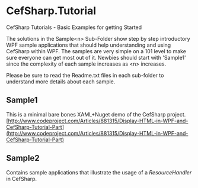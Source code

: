 # CefSharp.Tutorial
CefSharp Tutorials - Basic Examples for getting Started

The solutions in the Sample&lt;n> Sub-Folder show step by step introductory WPF sample applications that should help understanding and using CefSharp within WPF. The samples are very simple on a 101 level to make sure everyone can get most out of it. Newbies should start with 'Sample1' since the complexity of each sample increases as &lt;n> increases.

Please be sure to read the Readme.txt files in each sub-folder to understand more details about each sample.

## Sample1

This is a minimal bare bones XAML+Nuget demo of the CefSharp project.
[http://www.codeproject.com/Articles/881315/Display-HTML-in-WPF-and-CefSharp-Tutorial-Part](http://www.codeproject.com/Articles/881315/Display-HTML-in-WPF-and-CefSharp-Tutorial-Part)

## Sample2

Contains sample applications that illustrate the usage of a *ResourceHandler* in CefSharp.

